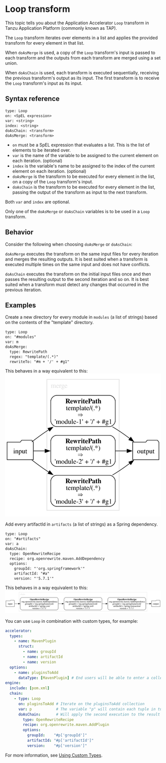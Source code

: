 # Loop transform

This topic tells you about the Application Accelerator `Loop` transform in Tanzu Application Platform (commonly known as TAP).

The `Loop` transform iterates over elements in a list and applies the provided transform for every
element in that list.

When `doAsMerge` is used, a copy of the `Loop` transform's input is passed to each transform and the
outputs from each transform are merged using a set union.

When `doAsChain` is used, each transform is executed sequentially, receiving the previous
transform's output as its input. The first transform is to receive the `Loop` transform's input as
its input.

## <a id="syntax-reference"></a>Syntax reference

``` console
type: Loop
on: <SpEL expression>
var: <string>
index: <string>
doAsChain: <transform>
doAsMerge: <transform>
```

- `on` must be a SpEL expression that evaluates a list. This is the list of elements to be
  iterated over.
- `var` is the name of the variable to be assigned to the current element on each iteration.
  (optional)
- `index` is the variable's name to be assigned to the index of the current element on
  each iteration. (optional)
- `doAsMerge` is the transform to be executed for every element in the list, on a copy of
  the `Loop` transform's input.
- `doAsChain` is the transform to be executed for every element in the list, passing the
  output of the transform as input to the next transform.

Both `var` and `index` are optional.

Only one of the `doAsMerge` or `doAsChain` variables is to be used in a `Loop` transform.

## <a id="behavior"></a>Behavior

Consider the following when choosing `doAsMerge` or `doAsChain`:

`doAsMerge` executes the transform on the same input files for every iteration and merges the
resulting outputs. It is best suited when a transform is executed multiple times on the
same input and does not have conflicts.

`doAsChain` executes the transform on the initial input files once and then passes the resulting
output to the second iteration and so on. It is best suited when a transform must detect any changes
that occurred in the previous iteration.

## <a id="examples"></a>Examples

Create a new directory for every module in `modules` (a list of strings) based on the contents of
the "template" directory.

``` console
type: Loop
on: "#modules"
var: m
doAsMerge:
  type: RewritePath
  regex: "template/(.*)"
  rewriteTo: "#m + '/' + #g1"
```

This behaves in a way equivalent to this:
![image](loop1.svg)


Add every artifactId in `artifacts` (a list of strings) as a Spring dependency.

``` console
type: Loop
on: "#artifacts"
var: a
doAsChain:
  type: OpenRewriteRecipe
  recipe: org.openrewrite.maven.AddDependency
  options:
    groupId: "'org.springframework'"
    artifactId: "#a"
    version: "'5.7.1'"
```

This behaves in a way equivalent to this:
![image](loop2.svg)


You can use `Loop` in combination with custom types, for example:

```yaml
accelerator:
  types:
    - name: MavenPlugin
      struct:
        - name: groupId
        - name: artifactId
        - name: version
  options:
    - name: pluginsToAdd
      dataType: [MavenPlugin] # End users will be able to enter a collection of GAV tuples
engine:
  include: [pom.xml]
  chain:
    - type: Loop
      on: pluginsToAdd # Iterate on the pluginsToAdd collection
      var: p           # The variable "p" will contain each tuple in turn
      doAsChain:       # Will apply the second execution to the result of the first, and so on...
        type: OpenRewriteRecipe
        recipe: org.openrewrite.maven.AddPlugin
        options:
          groupId:    "#p['groupId']"
          artifactId: "#p['artifactId']"
          version:    "#p['version']"
```

For more information, see [Using Custom Types](../custom-types.hbs.md).
